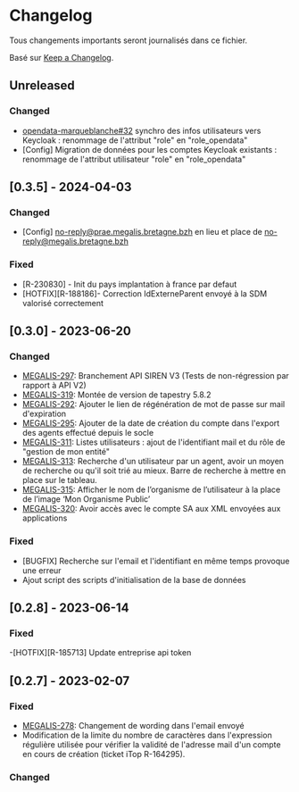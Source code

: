 # Changelog

Tous changements importants seront journalisés dans ce fichier.

Basé sur [Keep a Changelog](https://keepachangelog.com/en/1.0.0/).

## Unreleased

### Changed

- [opendata-marqueblanche#32](https://github.com/megalis-bretagne/opendata-marqueblanche/issues/32) synchro des infos utilisateurs vers Keycloak : renommage de l'attribut "role" en "role_opendata"
- [Config] Migration de données pour les comptes Keycloak existants : renommage de l'attribut utilisateur "role" en "role_opendata"

## [0.3.5] - 2024-04-03

### Changed
- [Config]  no-reply@prae.megalis.bretagne.bzh en lieu et place de no-reply@megalis.bretagne.bzh

### Fixed

- [R-230830] - Init du pays implantation à france par defaut
- [HOTFIX][R-188186]- Correction IdExterneParent envoyé à la SDM valorisé correctement

## [0.3.0] - 2023-06-20

### Changed
- [MEGALIS-297](https://dev.sib.fr/bts/browse/MEGALIS-297):  Branchement API SIREN V3 (Tests de non-régression par rapport à API V2)
- [MEGALIS-319](https://dev.sib.fr/bts/browse/MEGALIS-319):  Montée de version de tapestry 5.8.2
- [MEGALIS-292](https://dev.sib.fr/bts/browse/MEGALIS-292): Ajouter le lien de régénération de mot de passe sur mail d'expiration
- [MEGALIS-295](https://dev.sib.fr/bts/browse/MEGALIS-295): Ajouter de la date de création du compte dans l'export des agents effectué depuis le socle
- [MEGALIS-311](https://dev.sib.fr/bts/browse/MEGALIS-311):  Listes utilisateurs : ajout de l'identifiant mail et du rôle de "gestion de mon entité"
- [MEGALIS-313](https://dev.sib.fr/bts/browse/MEGALIS-313):  Recherche d'un utilisateur par un agent, avoir un moyen de recherche ou qu'il soit trié au mieux. Barre de recherche à mettre en place sur le tableau.
- [MEGALIS-315](https://dev.sib.fr/bts/browse/MEGALIS-315):  Afficher le nom de l’organisme de l’utilisateur à la place de l’image ‘Mon Organisme Public’
- [MEGALIS-320](https://dev.sib.fr/bts/browse/MEGALIS-320):  Avoir accès avec le compte SA aux XML envoyées aux applications

### Fixed

- [BUGFIX] Recherche sur l'email et l'identifiant en même temps provoque une erreur
- Ajout script des scripts d'initialisation de la base de données

## [0.2.8] - 2023-06-14

### Fixed
-[HOTFIX][R-185713] Update entreprise api token

## [0.2.7] - 2023-02-07

### Fixed

- [MEGALIS-278](https://dev.sib.fr/bts/browse/MEGALIS-278): Changement de wording dans l'email envoyé
- Modification de la limite du nombre de caractères dans l'expression régulière utilisée pour vérifier la validité de l'adresse mail d'un compte en cours de création (ticket iTop R-164295).

### Changed


